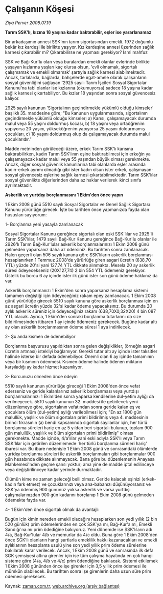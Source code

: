 # Çalışanın Köşesi

*Ziya Perver 2008.07.19*

<tr><td class="metin" colspan="2" style="padding-top: 20px; padding-left: 5px; padding-right: 10px;"><p><b>Tarım SSK'lı, kızına 18 yaşına kadar baktırabilir, eşler ise yararlanamaz<p></p></b></p></td></tr><tr><td class="metin" colspan="2" style="padding-top: 20px; padding-left: 5px; padding-right: 10px;"><p> Bir arkadaşımın annesi SSK'nın tarım sigortasından emekli. 1972 doğumlu bekâr kız kardeşi ile birlikte yaşıyor. Kız kardeşine annesi üzerinden sağlık karnesi çıkarabilir mi? Çıkarabilirse ne yapması gerekiyor? İsmi mahfuz
<p> SSK ve Bağ-Kur'lu olan veya buralardan emekli olanlar evlerinde birlikte yaşayan kızlarına yaşları kaç olursa olsun, 'evli olmamak, sigortalı çalışmamak ve emekli olmamak' şartıyla sağlık karnesi alabilmektedir. Ancak, tarlalarda, bağlarda, bahçelerde ırgat-amele olarak çalışanların sosyal güvenliğini sağlayan '2925 sayılı Tarım İşçileri Sosyal Sigortalar Kanunu'na tabi olanlar ise kızlarına (okumuyorsa) sadece 18 yaşına kadar sağlık karnesi çıkartabiliyor. Bu kızlar 18 yaşından sonra sosyal güvencesiz kalıyor. 
<p> 2925 sayılı kanunun 'Sigortalının geçindirmekle yükümlü olduğu kimseler' başlıklı 35. maddesine göre; "Bu kanunun uygulanmasında, sigortalının geçindirmekle yükümlü olduğu kimseler; a) Karısı, çalışamayacak durumda malul veya 55 yaşını doldurmuş kocası, b) 18 yaşını veya ortaöğrenim yapıyorsa 20 yaşını, yükseköğrenim yapıyorsa 25 yaşını doldurmamış çocukları, c) 18 yaşını doldurmuş olup da çalışamayacak durumda malul çocuklarıdır."
<p> Madde metninden görüleceği üzere, erkek Tarım SSK'lı karısına baktırabilirken, kadın Tarım SSK'lının eşine baktırabilmesi için erkeğin ya çalışamayacak kadar malul veya 55 yaşından büyük olması gerekmekte. Ancak, diğer sosyal güvenlik kanunlarına tabi olanlarda eşler arasında kadın-erkek ayrımı olmadığı gibi ister kadın olsun ister erkek, çalışmayan-sosyal güvencesiz eşlerine sağlık karnesi çıkartabilmektedir. Tarım SSK'lılar sosyal güvenlikte diğerlerinden daha az haklar verilerek ikinci sınıfa ayrılmaktadır.
<p><b>Askerlik ve yurtdışı borçlanmasını 1 Ekim'den önce yapın</b>
<p>1 Ekim 2008 günü 5510 sayılı Sosyal Sigortalar ve Genel Sağlık Sigortası Kanunu yürürlüğe girecek. İşte bu tarihten önce yapmanızda fayda olan hususları sayıyorum:
<p>1- Borçlanma yeni yasayla zamlanacak
<p>Sosyal Sigortalar Kanunu gereğince sigortalı olan eski SSK'lılar ve 2925'li Tarım SSK'lılar, 1479 sayılı Bağ-Kur Kanunu gereğince Bağ-Kur'lu olanlar ile 2926'lı Tarım Bağ-Kur'lular askerlik borçlanmalarınızı 1 Ekim 2008 günü gelmeden yaparsanız daha az ödersiniz. Bu tarihten sonra zamlanacak. Halen geçerli olan 506 sayılı kanuna göre SSK'lıların askerlik borçlanması hesaplanırken 1 Temmuz 2008'de yürürlüğe giren asgari ücretin (638,70 YTL) yüzde 20'si yani 127,74 YTL dikkate alınmakta. Mesela 20 ay askerlik süresi ödeyecekseniz (20X127,74) 2 bin 554 YTL ödemeniz gerekiyor. Üstelik bu borcu 6 ay içinde ister ilk günü ister son günü ödeme hakkınız da var. 
<p> Askerlik borçlanmanızı 1 Ekim'den sonra yaparsanız hesaplama sistemi tamamen değiştiği için ödeyeceğiniz rakam epey zamlanacak. 1 Ekim 2008 günü yürürlüğe girecek 5510 sayılı kanuna göre askerlik borçlanması için en az asgari ücretin yüzde 32'si kadar ödeme yapacaksınız. Bu durumda 20 aylık askerlik süreniz için ödeyeceğiniz rakam (638,70X0,32X20) 4 bin 087 YTL olacak. Ayrıca, 1 Ekim'den sonraki borçlanma tutarlarını da size bildirilmesinden itibaren 1 ay içinde ödemeniz gerekecek. Bugüne kadar altı ay olan askerlik borçlanmasının ödeme süresi 1 aya indirilecek.
<p>2- Şu anda kısmen de ödenebiliyor
<p>Borçlanma başvurusu yapıldıktan sonra gelen değişiklikler, (örneğin asgari ücretin artması) istekliyi bağlamıyor. Gerekli tutar altı ay içinde ister taksitler halinde isterse bir defada ödenebiliyor. Önemli olan 6 ay içinde tamamının veya bir kısmının ödenmesi. Kısmen ödeme halinde ödenen miktarın karşıladığı ay kadar hizmet kazanılıyor. 
<p>3- Borcunuzu ölmeden önce ödeyin 
<p>5510 sayılı kanunun yürürlüğe gireceği 1 Ekim 2008'den önce vefat ederseniz ve geride kalanlarınız askerlik borçlanması veya yurtdışı borçlanmalarınızı 1 Ekim'den sonra yaparsa kendilerine dul-yetim aylığı da verilmeyecek. 5510 sayılı kanunun 32. maddesi ile getirilecek yeni düzenlemeye göre, sigortalının vefatından sonra geride kalan eş ve çocuklara ölüm (dul-yetim) aylığı verilebilmesi için; "En az 1800 gün malullük, yaşlılık ve ölüm sigortaları primi bildirilmiş veya 4. maddesinin birinci fıkrasının (a) bendi kapsamında sigortalı sayılanlar için, her türlü borçlanma süreleri hariç en az 5 yıldan beri sigortalı bulunup, toplam 900 gün malullük, yaşlılık ve ölüm sigortaları primi bildirilmiş" olması gerekmekte. Madde içinde, 4/a'lılar yani eski adıyla SSK'lı veya Tarım SSK'lılar için getirilen düzenlemede 'her türlü borçlanma süreleri hariç' ibaresi var. Bu ibare nedeniyle 1 Ekim 2008 günü ve sonrasındaki ölümlerde yurtdışı borçlanma süreleri ile askerlik borçlanmaları gibi borçlanmalar 900 gün hesabında dikkate alınmayacak. Bana göre bu düzenlemenin Anayasa Mahkemesi'nden geçme şansı yoktur; ama yine de madde iptal edilinceye veya değiştirilinceye kadar yerinde durmaktadır.
<p> Ölümün kime ne zaman geleceği belli olmaz. Geride kalacak eşinizi (erkek-kadın fark etmez) ve çocuklarınızı veya ana-babanızı düşünüyorsanız ve SSK'ya ödenmiş 900 gününüz yoksa askerlik ve varsa yurtdışı çalışmalarınızdan 900 gün kadarını borçlanıp 1 Ekim 2008 günü gelmeden ödemekte fayda var.
<p>4- 1 Ekim'den önce sigortalı olmak da avantajlı 
<p>Bugün için kimin nereden emekli olacağını hesaplarken son yedi yıllık (2 bin 520 günlük) prim ödemelerinden en çok SSK'ya mı, Bağ-Kur'a mı, Emekli Sandığı'na mı prim ödediğine bakıyoruz. Yeni dönemde ise SSK'lıların adı 4/a, Bağ-Kur'lular 4/b ve memurlar da 4/c oldu. Buna göre 1 Ekim 2008'den önce SGK'lı olanların hangi şartlarla emeklilik hakkı kazanacakları ve emekli aylıklarının hesaplama usulü yine son yedi yıllık prim ödeme sürelerine bakılarak karar verilecek. Ancak, 1 Ekim 2008 günü ve sonrasında ilk defa SGK şemsiyesi altına girenler için ise tüm çalışma hayatında en çok hangi sisteme göre (4/a, 4/b ve 4/c) prim ödendiğine bakılacak. Sistemi etkilemek 1 Ekim 2008 gününden önce işe girenler için 3,5 yıllık prim ödemesi ile mümkün olabilecek. Bu tarihten sonra işe girenlerin daha uzun süre prim ödemesi gerekecek. <br/></p></p></p></p></p></p></p></p></p></p></p></p></p></p></p></p></td></tr>

Kaynak: [zaman.com.tr](http://zaman.com.tr/yazar.do?yazino=715989), [web.archive.org (arşiv bağlantısı)](http://web.archive.org/web/20080828141253/http://www.zaman.com.tr:80/yazar.do?yazino=715989)
